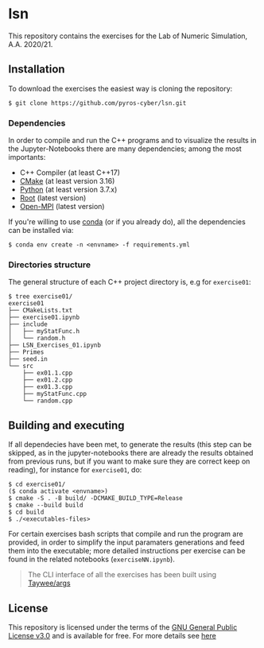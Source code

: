 # lsn
This repository contains the exercises for the Lab of Numeric Simulation, A.A. 2020/21.

## Installation ##
To download the exercises the easiest way is cloning the repository:
```
$ git clone https://github.com/pyros-cyber/lsn.git
```

### Dependencies ###
In order to compile and run the C++ programs and to visualize the results in the Jupyter-Notebooks there are many dependencies; among the most importants:
- C++ Compiler (at least C++17)
- [CMake](https://cmake.org/) (at least version 3.16)
- [Python](https://www.python.org/downloads/) (at least version 3.7.x)
- [Root](https://root.cern/) (latest version)
- [Open-MPI](https://www.open-mpi.org/) (latest version)

If you're willing to use [conda](https://docs.conda.io/projects/conda/en/latest/user-guide/index.html) (or if you already do), all the dependencies can be installed via:
```
$ conda env create -n <envname> -f requirements.yml
```

### Directories structure ###
The general structure of each C++ project directory is, e.g for `exercise01`:
```
$ tree exercise01/
exercise01
├── CMakeLists.txt
├── exercise01.ipynb
├── include
│   ├── myStatFunc.h
│   └── random.h
├── LSN_Exercises_01.ipynb
├── Primes
├── seed.in
└── src
    ├── ex01.1.cpp
    ├── ex01.2.cpp
    ├── ex01.3.cpp
    ├── myStatFunc.cpp
    └── random.cpp
```

## Building and executing ##
If all dependecies have been met, to generate the results (this step can be skipped, as in the jupyter-notebooks there are already the results obtained from previous runs, but if you want to make sure they are correct keep on reading), for instance for `exercise01`, do:
```
$ cd exercise01/
($ conda activate <envname>)
$ cmake -S . -B build/ -DCMAKE_BUILD_TYPE=Release
$ cmake --build build
$ cd build
$ ./<executables-files>
```
For certain exercises bash scripts that compile and run the program are provided, in order to simplify the input paramaters generations and feed them into the executable; more detailed instructions per exercise can be found in the related notebooks (`exerciseNN.ipynb`).

> The CLI interface of all the exercises has been built using [Taywee/args](https://github.com/Taywee/args)

## License ##
This repository is licensed under the terms of the [GNU General Public License v3.0](https://www.gnu.org/licenses/gpl-3.0.html) and is available for free. For more details see [here](https://github.com/pyros-cyber/lsn/blob/main/LICENSE.md) 

